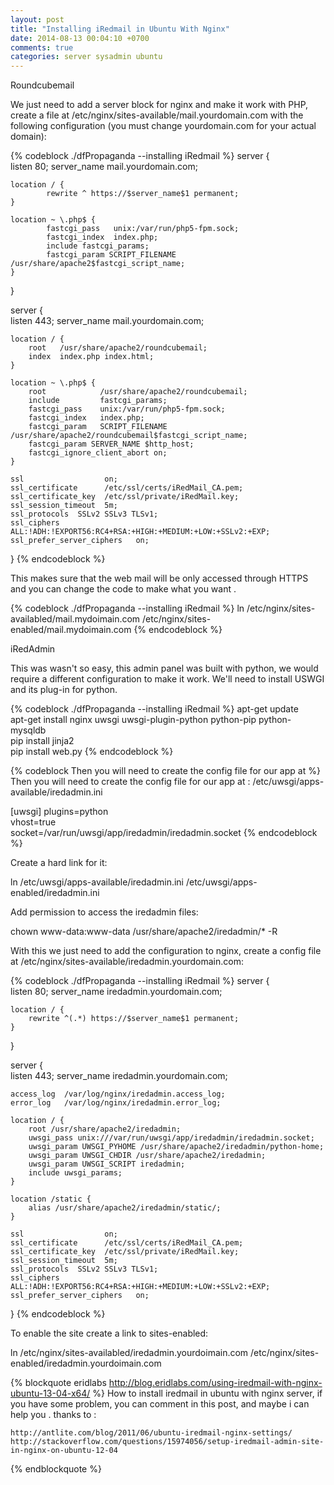```yaml
---
layout: post
title: "Installing iRedmail in Ubuntu With Nginx"
date: 2014-08-13 00:04:10 +0700
comments: true
categories: server sysadmin ubuntu 
---
```


Roundcubemail

We just need to add a server block for nginx and make it work with PHP, create a file at /etc/nginx/sites-available/mail.yourdomain.com with the following configuration (you must change yourdomain.com for your actual domain):

{% codeblock ./dfPropaganda --installing iRedmail %}
server {  
    listen      80;
    server_name mail.yourdomain.com;

    location / {
            rewrite ^ https://$server_name$1 permanent;
    }

    location ~ \.php$ {
            fastcgi_pass   unix:/var/run/php5-fpm.sock;
            fastcgi_index  index.php;
            include fastcgi_params;
            fastcgi_param SCRIPT_FILENAME /usr/share/apache2$fastcgi_script_name;
    }
}

server {  
    listen       443;
    server_name  mail.yourdomain.com;

    location / {
        root   /usr/share/apache2/roundcubemail;
        index  index.php index.html;
    }

    location ~ \.php$ {
        root            /usr/share/apache2/roundcubemail;
        include         fastcgi_params;
        fastcgi_pass    unix:/var/run/php5-fpm.sock;
        fastcgi_index   index.php;
        fastcgi_param   SCRIPT_FILENAME /usr/share/apache2/roundcubemail$fastcgi_script_name;
        fastcgi_param SERVER_NAME $http_host;
        fastcgi_ignore_client_abort on;
    }

    ssl                  on;
    ssl_certificate      /etc/ssl/certs/iRedMail_CA.pem;
    ssl_certificate_key  /etc/ssl/private/iRedMail.key;
    ssl_session_timeout  5m;
    ssl_protocols  SSLv2 SSLv3 TLSv1;
    ssl_ciphers  ALL:!ADH:!EXPORT56:RC4+RSA:+HIGH:+MEDIUM:+LOW:+SSLv2:+EXP;
    ssl_prefer_server_ciphers   on;
}
{% endcodeblock %}

This makes sure that the web mail will be only accessed through HTTPS and you can change the code to make what you want .

{% codeblock ./dfPropaganda --installing iRedmail %}
ln /etc/nginx/sites-availabled/mail.mydoimain.com /etc/nginx/sites-enabled/mail.mydoimain.com
{% endcodeblock %}

iRedAdmin

This was wasn't so easy, this admin panel was built with python, we would require a different configuration to make it work. We'll need to install USWGI and its plug-in for python.

{% codeblock ./dfPropaganda --installing iRedmail %}
apt-get update  
apt-get install nginx uwsgi uwsgi-plugin-python python-pip python-mysqldb  
pip install jinja2  
pip install web.py
{% endcodeblock %}

{% codeblock Then you will need to create the config file for our app at %}
Then you will need to create the config file for our app at : /etc/uwsgi/apps-available/iredadmin.ini

[uwsgi]
plugins=python  
vhost=true  
socket=/var/run/uwsgi/app/iredadmin/iredadmin.socket
{% endcodeblock %}

Create a hard link for it:

ln /etc/uwsgi/apps-available/iredadmin.ini /etc/uwsgi/apps-enabled/iredadmin.ini

Add permission to access the iredadmin files:

chown www-data:www-data /usr/share/apache2/iredadmin/* -R

With this we just need to add the configuration to nginx, create a config file at /etc/nginx/sites-available/iredadmin.yourdomain.com:

{% codeblock ./dfPropaganda --installing iRedmail %}
server {  
    listen          80;
    server_name iredadmin.yourdomain.com;

    location / {
        rewrite ^(.*) https://$server_name$1 permanent;
    }
}

server {  
    listen 443;
    server_name iredadmin.yourdomain.com;

    access_log  /var/log/nginx/iredadmin.access_log;
    error_log   /var/log/nginx/iredadmin.error_log;

    location / {
        root /usr/share/apache2/iredadmin;
        uwsgi_pass unix:///var/run/uwsgi/app/iredadmin/iredadmin.socket;
        uwsgi_param UWSGI_PYHOME /usr/share/apache2/iredadmin/python-home;
        uwsgi_param UWSGI_CHDIR /usr/share/apache2/iredadmin;
        uwsgi_param UWSGI_SCRIPT iredadmin;
        include uwsgi_params;
    }

    location /static {
        alias /usr/share/apache2/iredadmin/static/;
    }

    ssl                  on;
    ssl_certificate      /etc/ssl/certs/iRedMail_CA.pem;
    ssl_certificate_key  /etc/ssl/private/iRedMail.key;
    ssl_session_timeout  5m;
    ssl_protocols  SSLv2 SSLv3 TLSv1;
    ssl_ciphers  ALL:!ADH:!EXPORT56:RC4+RSA:+HIGH:+MEDIUM:+LOW:+SSLv2:+EXP;
    ssl_prefer_server_ciphers   on;
}
{% endcodeblock %}

To enable the site create a link to sites-enabled:

ln /etc/nginx/sites-availabled/iredadmin.yourdoimain.com /etc/nginx/sites-enabled/iredadmin.yourdoimain.com

{% blockquote eridlabs http://blog.eridlabs.com/using-iredmail-with-nginx-ubuntu-13-04-x64/ %}
How to install iredmail in ubuntu with nginx server, if you have some problem, you can comment in this post, and maybe i can help you .
thanks to :


    http://antlite.com/blog/2011/06/ubuntu-iredmail-nginx-settings/
    http://stackoverflow.com/questions/15974056/setup-iredmail-admin-site-in-nginx-on-ubuntu-12-04

{% endblockquote %}